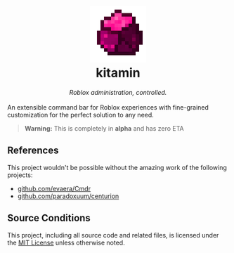 <h1 align="center">
  <img src="https://raw.githubusercontent.com/port22exposed/kitamin/refs/heads/main/assets/logo.png" width="128" height="128">
<br>kitamin</h1>

<div align="center">
<em>Roblox administration, controlled.</em>
</div>
<br>
An extensible command bar for Roblox experiences with fine-grained customization for the perfect solution to any need.
<br>
<blockquote class="warning">
  <strong>Warning:</strong> This is completely in <b>alpha</b> and has zero ETA
</blockquote>
<h2>References</h2>
This project wouldn't be possible without the amazing work of the following projects:
<ul>
<li><a href="https://github.com/evaera/Cmdr">github.com/evaera/Cmdr</a></li>
<li><a href="https://github.com/paradoxuum/centurion">github.com/paradoxuum/centurion</a></li>
</ul>

<h2>Source Conditions</h2>
This project, including all source code and related files, is licensed under the <a href="https://raw.githubusercontent.com/port22exposed/kitamin/refs/heads/main/LICENSE">MIT License</a> unless otherwise noted.
